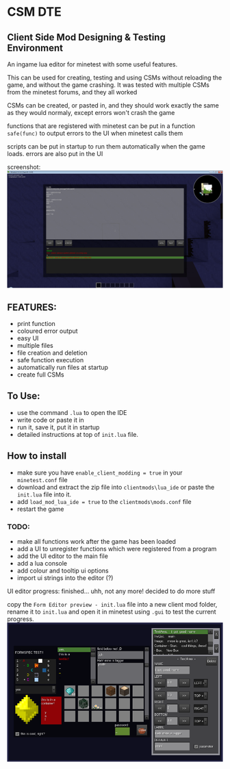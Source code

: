 # CSM DTE
## Client Side Mod Designing & Testing Environment
An ingame lua editor for minetest with some useful features.

This can be used for creating, testing and using CSMs without reloading the game, and without the game crashing.
It was tested with multiple CSMs from the minetest forums, and they all worked

CSMs can be created, or pasted in, and they should work exactly the same as they would normaly, except errors won't crash the game

functions that are registered with minetest can be put in a function `safe(func)` to output errors to the UI when minetest calls them

scripts can be put in startup to run them automatically when the game loads. errors are also put in the UI

screenshot:
![preview](Preview.png)

## FEATURES:
- print function
- coloured error output
- easy UI
- multiple files
- file creation and deletion
- safe function execution
- automatically run files at startup
- create full CSMs

## To Use:
- use the command `.lua` to open the IDE
- write code or paste it in
- run it, save it, put it in startup
- detailed instructions at top of `init.lua` file. 

## How to install
- make sure you have `enable_client_modding = true` in your `minetest.conf` file
- download and extract the zip file into `clientmods\lua_ide` or paste the `init.lua` file into it.
- add `load_mod_lua_ide = true` to the `clientmods\mods.conf` file
- restart the game

### TODO:
- make all functions work after the game has been loaded
- add a UI to unregister functions which were registered from a program
- add the UI editor to the main file
- add a lua console
- add colour and tooltip ui options
- import ui strings into the editor (?)

UI editor progress:  finished... uhh, not any more! decided to do more stuff

copy the `Form Editor preview - init.lua` file into a new client mod folder, rename it to `init.lua` and open it in minetest using `.gui` to test the current progress.
![Form Editor](newest%20formspec%20editor.png)
